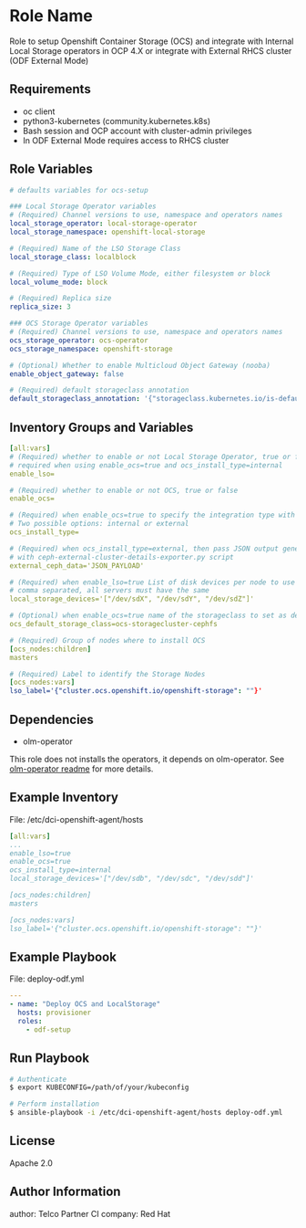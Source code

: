 Role Name
=========

Role to setup Openshift Container Storage (OCS)
and integrate with Internal Local Storage operators in OCP 4.X
or integrate with External RHCS cluster (ODF External Mode)


Requirements
------------

- oc client
- python3-kubernetes (community.kubernetes.k8s)
- Bash session and OCP account with cluster-admin privileges
- In ODF External Mode requires access to RHCS cluster


Role Variables
--------------

```YAML
# defaults variables for ocs-setup

### Local Storage Operator variables
# (Required) Channel versions to use, namespace and operators names
local_storage_operator: local-storage-operator
local_storage_namespace: openshift-local-storage

# (Required) Name of the LSO Storage Class
local_storage_class: localblock

# (Required) Type of LSO Volume Mode, either filesystem or block
local_volume_mode: block

# (Required) Replica size
replica_size: 3

### OCS Storage Operator variables
# (Required) Channel versions to use, namespace and operators names
ocs_storage_operator: ocs-operator
ocs_storage_namespace: openshift-storage

# (Optional) Whether to enable Multicloud Object Gateway (nooba)
enable_object_gateway: false

# (Required) default storageclass annotation
default_storageclass_annotation: '{"storageclass.kubernetes.io/is-default-class": "true"}'
```

Inventory Groups and Variables
--------------

```YAML
[all:vars]
# (Required) whether to enable or not Local Storage Operator, true or false
# required when using enable_ocs=true and ocs_install_type=internal
enable_lso=

# (Required) whether to enable or not OCS, true or false
enable_ocs=

# (Required) when enable_ocs=true to specify the integration type with ODF/OCS
# Two possible options: internal or external
ocs_install_type=

# (Required) when ocs_install_type=external, then pass JSON output generated from RHCS
# with ceph-external-cluster-details-exporter.py script
external_ceph_data='JSON_PAYLOAD'

# (Required) when enable_lso=true List of disk devices per node to use for LSO
# comma separated, all servers must have the same
local_storage_devices='["/dev/sdX", "/dev/sdY", "/dev/sdZ"]'

# (Optional) when enable_ocs=true name of the storageclass to set as default
ocs_default_storage_class=ocs-storagecluster-cephfs

# (Required) Group of nodes where to install OCS
[ocs_nodes:children]
masters

# (Required) Label to identify the Storage Nodes
[ocs_nodes:vars]
lso_label='{"cluster.ocs.openshift.io/openshift-storage": ""}'
```

Dependencies
------------
- olm-operator

This role does not installs the operators, it depends on olm-operator.
See [olm-operator readme](https://github.com/redhat-cip/dci-openshift-agent/blob/master/common-roles/olm-operator/README.md) for more details.


Example Inventory
----------------

File: /etc/dci-openshift-agent/hosts
```YAML
[all:vars]
...
enable_lso=true
enable_ocs=true
ocs_install_type=internal
local_storage_devices='["/dev/sdb", "/dev/sdc", "/dev/sdd"]'

[ocs_nodes:children]
masters

[ocs_nodes:vars]
lso_label='{"cluster.ocs.openshift.io/openshift-storage": ""}'
```

Example Playbook
----------------

File: deploy-odf.yml
```YAML
---
- name: "Deploy OCS and LocalStorage"
  hosts: provisioner
  roles:
    - odf-setup
```

Run Playbook
----------------


```bash
# Authenticate
$ export KUBECONFIG=/path/of/your/kubeconfig

# Perform installation
$ ansible-playbook -i /etc/dci-openshift-agent/hosts deploy-odf.yml
```

License
-------

Apache 2.0


Author Information
------------------
author: Telco Partner CI
company: Red Hat
